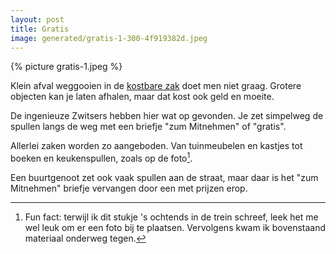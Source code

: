 ```yaml
---
layout: post
title: Gratis
image: generated/gratis-1-300-4f919382d.jpeg
---
```


{% picture gratis-1.jpeg %}

Klein afval weggooien in de [kostbare zak](https://roaldin.ch/afvalzakken) doet men niet graag. Grotere objecten kan je laten afhalen, maar dat kost ook geld en moeite.

De ingenieuze Zwitsers hebben hier wat op gevonden. Je zet simpelweg de spullen langs de weg met een briefje "zum Mitnehmen" of "gratis".

Allerlei zaken worden zo aangeboden. Van tuinmeubelen en kastjes tot boeken en keukenspullen, zoals op de foto[^1].

Een buurtgenoot zet ook vaak spullen aan de straat, maar daar is het "zum Mitnehmen" briefje vervangen door een met prijzen erop.

[^1]: Fun fact: terwijl ik dit stukje 's ochtends in de trein schreef, leek het me wel leuk om er een foto bij te plaatsen. Vervolgens kwam ik bovenstaand materiaal onderweg tegen.
